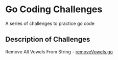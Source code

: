 # Go Coding Challenges

A series of challenges to practice go code

## Description of Challenges

Remove All Vowels From String - <a href="https://github.com/excircle/go/challenges/removeAllVowels.go">removeVowels.go</a>
